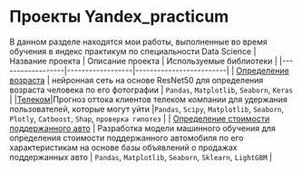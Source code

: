 # Проекты Yandex_practicum
В данном разделе находятся мои работы, выполненные во время обучения в яндекс практикум по специальности Data Science
| Название проекта | Описание проекта | Используемые библиотеки |
|------------------|------------------|-------------------------|
| [Определение возраста](https://github.com/Andrey-Kharlamov/yandex_praktikum/tree/main/Определение%20возраста) | нейронная сеть на основе ResNet50 для определения возраста человека по его фотографии | `Pandas`,  `Matplotlib`, `Seaborn`, `Keras` |
|[Телеком](https://github.com/Andrey-Kharlamov/yandex_praktikum/tree/main/Телеком)|Прогноз оттока клиентов телеком компании для удержания пользователей, которые могут уйти |`Pandas`, `Scipy`,  `Matplotlib`, `Seaborn`, `Plotly`, `Catboost`, `Shap`, `проверка гипотез` |
| [Определение стоимости поддержанного авто](https://github.com/Andrey-Kharlamov/yandex_praktikum/tree/main/Определение%20стоимости%20поддержанного%20авто) | Разработка модели машинного обучения для определения стоимости поддержанного автомобиля по его характеристикам на основе базы объявлений о продажах поддержанных авто | `Pandas`, `Matplotlib`, `Seaborn`, `Sklearn`, `LightGBM` | 


